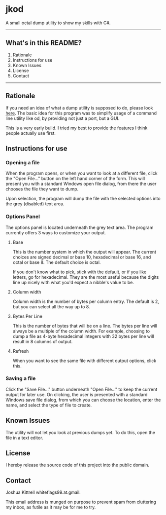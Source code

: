 # jkod

A small octal dump utility to show my skills with C#. 

- - -

## What's in this README?

1. Rationale
2. Instructions for use
3. Known Issues
4. License
5. Contact

- - -

## Rationale

If you need an idea of what a dump utility is supposed to do, please 
look [here][man od]. The basic idea for this program was to simplify 
usage of a command line utility like od, by providing not just a port, 
but a GUI.

This is a very early build. I tried my best to provide the features 
I think people actually use first.

## Instructions for use

### Opening a file

When the program opens, or when you want to look at a different file, 
click the "Open File..." button on the left hand corner of the form. 
This will present you with a standard Windows open file dialog, from 
there the user chooses the file they want to dump.

Upon selection, the program will dump the file with the selected 
options into the grey (disabled) text area.

### Options Panel

The options panel is located underneath the grey text area. The 
program currently offers 3 ways to customize your output.

1.  Base
    
    This is the number system in which the output will appear. The current 
    choices are signed decimal or base 10, hexadecimal or base 16, and 
    octal or base 8. The default choice is octal.
    
    If you don't know what to pick, stick with the default, or if you like 
    letters, go for hexadecimal. They are the most useful because the 
    digits line up nicely with what you'd expect a nibble's value to be.

2.  Column width
    
    Column width is the number of bytes per column entry. The default 
    is 2, but you can select all the way up to 8.

3.  Bytes Per Line
    
    This is the number of bytes that will be on a line. The bytes per line 
    will always be a multiple of the column width. For example, choosing 
    to dump a file as 4-byte hexadecimal integers with 32 bytes per line 
    will result in 8 columns of output.

4.  Refresh
    
    When you want to see the same file with different output options, 
    click this.

### Saving a file

Click the "Save File..." button underneath "Open File..." to keep the 
current output for later use. On clicking, the user is presented with a 
standard Windows save file dialog, from which you can choose the 
location, enter the name, and select the type of file to create.

## Known Issues

The utility will not let you look at previous dumps yet. To do this, 
open the file in a text editor.

## License

I hereby release the source code of this project into the public 
domain.

## Contact

Joshua Kittrell whiteflags99.at.gmail.

This email address is munged on purpose to prevent spam from 
cluttering my inbox, as futile as it may be for me to try.


[man od]: http://linuxcommand.org/man_pages/od1.html

